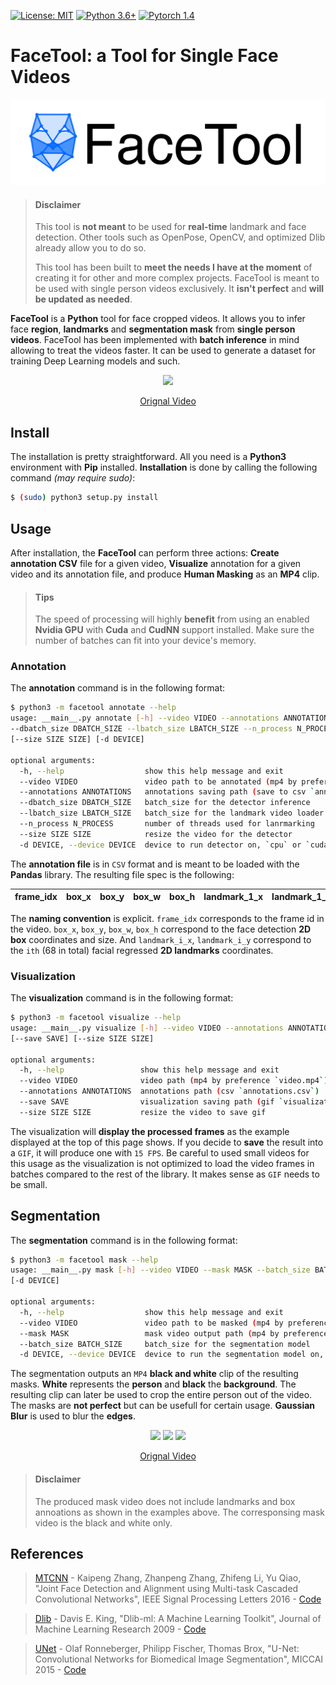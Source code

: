 [![License: MIT](https://img.shields.io/badge/License-MIT-yellow.svg)](https://github.com/yliess86/FaceTool/blob/master/LICENSE)
[![Python 3.6+](https://img.shields.io/badge/python-3.6+-green.svg)](https://www.python.org/downloads/release/python-360/)
[![Pytorch 1.4](https://img.shields.io/badge/pytorch-1.4.0-blue.svg)](https://pytorch.org/)

# FaceTool: a Tool for Single Face Videos

![Logo](logo.png)

> #### Disclaimer
>
> This tool is **not meant** to be used for **real-time** landmark and face detection. Other tools such as OpenPose, OpenCV, and optimized Dlib already allow you to do so.
>
> This tool has been built to **meet the needs I have at the moment** of creating it for other and more complex projects. FaceTool is meant to be used with single person videos exclusively. It **isn't perfect** and **will be updated as needed**.

**FaceTool** is a **Python** tool for face cropped videos. It allows you to infer face **region**, **landmarks** and **segmentation mask** from **single person videos**. FaceTool has been implemented with **batch inference** in mind allowing to treat the videos faster. It can be used to generate a dataset for training Deep Learning models and such.

<p align="center">
  <img style="max-width: 640px;" src="joma.gif"></img>
</p>
<p align="center">
    <a href="https://www.youtube.com/watch?v=uxRf7KS3abo">
        Orignal Video
    </a>
</p>

## Install

The installation is pretty straightforward. All you need is a **Python3** environment with **Pip** installed. **Installation** is done by calling the following command *(may require sudo)*:

```bash
$ (sudo) python3 setup.py install
```

## Usage

After installation, the **FaceTool** can perform three actions: **Create annotation CSV** file for a given video, **Visualize** annotation for a given video and its annotation file, and produce **Human Masking** as an **MP4** clip.

> #### Tips
>
> The speed of processing will highly **benefit** from using an enabled **Nvidia GPU** with **Cuda** and **CudNN** support installed. Make sure the number of batches can fit into your device's memory.

### Annotation

The **annotation** command is in the following format:

```bash
$ python3 -m facetool annotate --help
usage: __main__.py annotate [-h] --video VIDEO --annotations ANNOTATIONS
--dbatch_size DBATCH_SIZE --lbatch_size LBATCH_SIZE --n_process N_PROCESS
[--size SIZE SIZE] [-d DEVICE]

optional arguments:
  -h, --help                  show this help message and exit
  --video VIDEO               video path to be annotated (mp4 by preference `video.mp4`)
  --annotations ANNOTATIONS   annotations saving path (save to csv `annotations.csv`)
  --dbatch_size DBATCH_SIZE   batch_size for the detector inference
  --lbatch_size LBATCH_SIZE   batch_size for the landmark video loader
  --n_process N_PROCESS       number of threads used for lanrmarking
  --size SIZE SIZE            resize the video for the detector
  -d DEVICE, --device DEVICE  device to run detector on, `cpu` or `cuda`
```

The **annotation file** is in `CSV` format and is meant to be loaded with the **Pandas** library. The resulting file spec is the following:

|frame_idx|box_x|box_y|box_w|box_h|landmark_1_x|landmark_1_y|...|landmark_68_x|landmark_68_y|
|--------:|----:|----:|----:|----:|-----------:|-----------:|:-:|------------:|------------:|

The **naming convention** is explicit. `frame_idx` corresponds to the frame id in the video. `box_x`, `box_y`, `box_w`, `box_h` correspond to the face detection **2D box** coordinates and size. And `landmark_i_x`, `landmark_i_y` correspond to the `ith` (68 in total) facial regressed **2D landmarks** coordinates.

### Visualization

The **visualization** command is in the following format:

```bash
$ python3 -m facetool visualize --help
usage: __main__.py visualize [-h] --video VIDEO --annotations ANNOTATIONS
[--save SAVE] [--size SIZE SIZE]

optional arguments:
  -h, --help                 show this help message and exit
  --video VIDEO              video path (mp4 by preference `video.mp4`)
  --annotations ANNOTATIONS  annotations path (csv `annotations.csv`)
  --save SAVE                visualization saving path (gif `visualization.gif`)
  --size SIZE SIZE           resize the video to save gif
```

The visualization will **display the processed frames** as the example displayed at the top of this page shows. If you decide to **save** the result into a `GIF`, it will produce one with `15 FPS`. Be careful to used small videos for this usage as the visualization is not optimized to load the video frames in batches compared to the rest of the library. It makes sense as `GIF` needs to be small.

## Segmentation

The **segmentation** command is in the following format:
```bash
$ python3 -m facetool mask --help
usage: __main__.py mask [-h] --video VIDEO --mask MASK --batch_size BATCH_SIZE
[-d DEVICE]

optional arguments:
  -h, --help                  show this help message and exit
  --video VIDEO               video path to be masked (mp4 by preference `video.mp4`)
  --mask MASK                 mask video output path (mp4 by preference `mask.mp4`)
  --batch_size BATCH_SIZE     batch_size for the segmentation model
  -d DEVICE, --device DEVICE  device to run the segmentation model on, `cpu` or `cuda`
```

The segmentation outputs an `MP4` **black and white** clip of the resulting masks. **White** represents the **person** and **black** the **background**. The resulting clip can later be used to crop the entire person out of the video. The masks are **not perfect** but can be usefull for certain usage. **Gaussian Blur** is used to blur the **edges**.

<p align="center">
  <img style="max-width: 155px;" src="joma.gif"></img>
  <img style="max-width: 155px;" src="maskedjoma.gif"></img>
  <img style="max-width: 155px;" src="maskjoma.gif"></img>
</p>
<p align="center">
    <a href="https://www.youtube.com/watch?v=uxRf7KS3abo">
        Orignal Video
    </a>
</p>

> #### Disclaimer
>
> The produced mask video does not include landmarks and box annoations as shown in the examples above. The corresponsing mask video is the black and white only.

## References

> [MTCNN](https://arxiv.org/abs/1604.02878) - Kaipeng Zhang, Zhanpeng Zhang, Zhifeng Li, Yu Qiao, "Joint Face Detection and Alignment using Multi-task Cascaded Convolutional Networks", IEEE Signal Processing Letters 2016 - [Code](https://github.com/timesler/facenet-pytorch)

> [Dlib](http://dlib.net/) - Davis E. King, "Dlib-ml: A Machine Learning Toolkit", Journal of Machine Learning Research 2009 - [Code](https://github.com/davisking/dlib)

> [UNet](https://arxiv.org/pdf/1505.04597.pdf) - Olaf Ronneberger, Philipp Fischer, Thomas Brox, "U-Net: Convolutional Networks for Biomedical Image Segmentation", MICCAI 2015 - [Code](https://github.com/thuyngch/Human-Segmentation-PyTorch)
